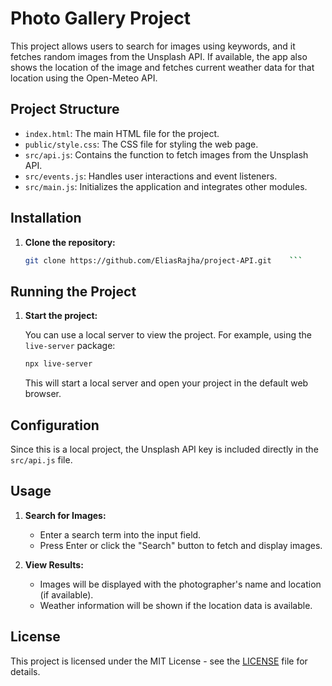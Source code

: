 # Photo Gallery Project

This project allows users to search for images using keywords, and it fetches random images from the Unsplash API. If available, the app also shows the location of the image and fetches current weather data for that location using the Open-Meteo API.

## Project Structure

- `index.html`: The main HTML file for the project.
- `public/style.css`: The CSS file for styling the web page.
- `src/api.js`: Contains the function to fetch images from the Unsplash API.
- `src/events.js`: Handles user interactions and event listeners.
- `src/main.js`: Initializes the application and integrates other modules.

## Installation

1. **Clone the repository:**

    ```bash
    git clone https://github.com/EliasRajha/project-API.git    ```


## Running the Project

1. **Start the project:**

    You can use a local server to view the project. For example, using the `live-server` package:

    ```bash
    npx live-server
    ```

    This will start a local server and open your project in the default web browser.

## Configuration

Since this is a local project, the Unsplash API key is included directly in the `src/api.js` file.

## Usage

1. **Search for Images:**
   - Enter a search term into the input field.
   - Press Enter or click the "Search" button to fetch and display images.

2. **View Results:**
   - Images will be displayed with the photographer's name and location (if available).
   - Weather information will be shown if the location data is available.

## License

This project is licensed under the MIT License - see the [LICENSE](LICENSE) file for details.

